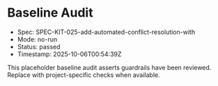 # Baseline Audit

- Spec: SPEC-KIT-025-add-automated-conflict-resolution-with
- Mode: no-run
- Status: passed
- Timestamp: 2025-10-06T00:54:39Z

This placeholder baseline audit asserts guardrails have been reviewed. Replace with project-specific checks when available.
